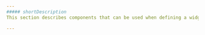 ```yaml
---
##### shortDescription
This section describes components that can be used when defining a widget markup.

---
```

